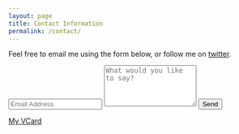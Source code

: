 ```yaml
---
layout: page
title: Contact Information
permalink: /contact/
---
```


Feel free to email me using the form below, or follow me on <a href="http://twitter.com/jasongreen">twitter</a>.


<div class="py2">
  <form action="https://forms.brace.io/{{ site.email }}" method="POST" class="form-stacked form-light">
    <input type="text" name="email" class="input mobile-block" placeholder="Email Address">
    <textarea type="text" name="content" class="input mobile-block" rows="5" placeholder="What would you like to say?"></textarea>
    <input type="submit" class="button button-blue button-big mobile-block" value="Send">
  </form>
</div>

<p><a href="http://jasongreen.net/img/Jason_Green.vcf">My VCard</a></p>
